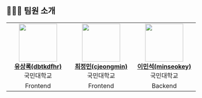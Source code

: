 ## 👩🏻‍💻 팀원 소개
<table>
    <tr align="center">
        <td style="min-width: 150px;">
            <a href="https://github.com/dbtkdfhr">
              <img src="https://github.com/dbtkdfhr.png" width="100">
              <br />
              <b>유상록(dbtkdfhr)</b>
            </a> 
            <br/>
              국민대학교
        </td>
        <td style="min-width: 150px;">
            <a href="https://github.com/cjeongmin">
              <img src="https://github.com/cjeongmin.png" width="100">
              <br />
              <b>최정민(cjeongmin)</b>
            </a> 
            <br/>
              국민대학교
        </td>
        <td style="min-width: 150px;">
          <a href="https://github.com/minseokey">
            <img src="https://github.com/minseokey.png" width="100">
            <br />
            <b>이민석(minseokey)</b>
          </a> 
          <br/>
            국민대학교
        </td>
    </tr>
    <tr align="center">
        <td>
            Frontend
        </td>
        <td>
            Frontend
        </td>
        <td>
            Backend
        </td>
    </tr>
</table>
